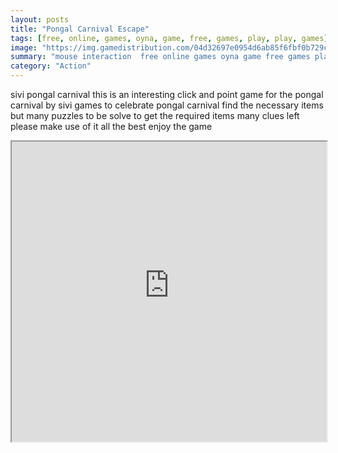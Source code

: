 ```yaml
---
layout: posts
title: "Pongal Carnival Escape"
tags: [free, online, games, oyna, game, free, games, play, play, games]
image: "https://img.gamedistribution.com/04d32697e0954d6ab85f6fbf0b729ccb.jpg"
summary: "mouse interaction  free online games oyna game free games play play games"
category: "Action"
---
```


sivi pongal carnival this is an interesting click and point game for the pongal carnival by sivi games to celebrate pongal carnival find the necessary items but many puzzles to be solve to get the required items many clues left please make use of it all the best enjoy the game

<iframe width="100%" height="480px;" src="https://flash.gamedistribution.com?game=04d32697e0954d6ab85f6fbf0b729ccb"></iframe>